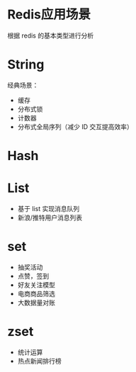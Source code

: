 # Redis应用场景


根据 redis 的基本类型进行分析

# String

经典场景：

- 缓存
- 分布式锁
- 计数器
- 分布式全局序列（减少 ID 交互提高效率）

# Hash

# List

- 基于 list 实现消息队列
- 新浪/推特用户消息列表

# set

- 抽奖活动
- 点赞，签到
- 好友关注模型
- 电商商品筛选
- 大数据量对账

# zset

- 统计运算
- 热点新闻排行榜

